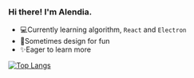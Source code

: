 ### Hi there! I'm Alendia.

<!--
**Alendia/Alendia** is a ✨ _special_ ✨ repository because its `README.md` (this file) appears on your GitHub profile.

Here are some ideas to get you started:

- 🔭 I’m currently working on ...
- 🌱 I’m currently learning ...
- 👯 I’m looking to collaborate on ...
- 🤔 I’m looking for help with ...
- 💬 Ask me about ...
- 📫 How to reach me: ...
- 😄 Pronouns: ...
- ⚡ Fun fact: ...
-->
<!-- - 🔨Designing [a Wechat Mini Program](https://www.figma.com/proto/3MgNS9YlNUAL586g5MR7AL/%E7%82%8A%E7%83%9F?page-id=839%3A0&node-id=839%3A1&viewport=245%2C304%2C0.08827821910381317&scaling=min-zoom) and implementing this design with `React` in Web (not Wechat Mini Program), suggestions welcome -->
- 💻Currently learning algorithm, `React` and `Electron`
- 🔨Sometimes design for fun
- ✨Eager to learn more

[![Top Langs](https://github-readme-stats.vercel.app/api/top-langs/?username=Alendia&layout=compact)](https://github.com/anuraghazra/github-readme-stats)
